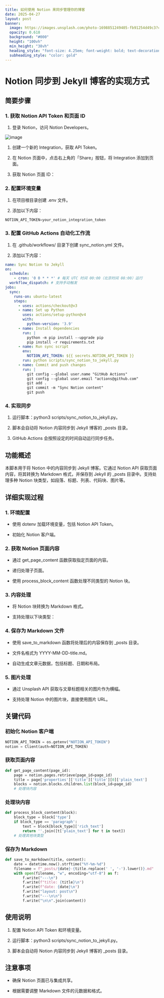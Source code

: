 ```yaml
---
title: 如何使用 Notion 来同步管理你的博客
date: 2025-04-27
layout: post
banner:
  image: https://images.unsplash.com/photo-1698851249405-fb91254d49c3?crop=entropy&cs=tinysrgb&fit=max&fm=jpg&ixid=M3w2OTIwMzJ8MHwxfHJhbmRvbXx8fHx8fHx8fDE3NDU3MTg0ODd8&ixlib=rb-4.0.3&q=80&w=1080
  opacity: 0.618
  background: "#000"
  height: "100vh"
  min_height: "38vh"
  heading_style: "font-size: 4.25em; font-weight: bold; text-decoration: underline"
  subheading_style: "color: gold"
---
```


# Notion 同步到 Jekyll 博客的实现方式

## 简要步骤

### 1. 获取 Notion API Token 和页面 ID

1. 登录 Notion，访问 Notion Developers。

![image](https://prod-files-secure.s3.us-west-2.amazonaws.com/a7a0cc5a-89b9-4cda-8686-1fba0ca52f40/d19c1afe-dea5-4312-9333-786b0ba83054/image.png?X-Amz-Algorithm=AWS4-HMAC-SHA256&X-Amz-Content-Sha256=UNSIGNED-PAYLOAD&X-Amz-Credential=ASIAZI2LB46672AYVLPG%2F20250427%2Fus-west-2%2Fs3%2Faws4_request&X-Amz-Date=20250427T014806Z&X-Amz-Expires=3600&X-Amz-Security-Token=IQoJb3JpZ2luX2VjELf%2F%2F%2F%2F%2F%2F%2F%2F%2F%2FwEaCXVzLXdlc3QtMiJHMEUCIQDWAO0jwzz%2BIZQrpng8ZTE1jUi0%2B%2Bddrni0RvKsGHs2cAIgOc5qkT1BHDzghJMKpL8XLZJhFwTlulCBo4wGYKeBcDgq%2FwMIUBAAGgw2Mzc0MjMxODM4MDUiDL1Io6T9DmcNxh05mircA%2BLZNsiBiRh%2FXkqfe%2BnjwItyTsAJD8OALpKWQemn7VtRIjYIHrZq5XrvftSHdRNU5d1DOeaDMULKV2tpTvSk42vfMfgHyOZdCnZVbAWF2NypdLbGpkuLQVl6QgFRhDRcA9pAfqKwqlWDYk1sEHUWRtwhdrh9qg4TNz8OFQUGx3K2ZbMMYHVtYJ%2Fqn6Je9liJLhdtt1D2c3CC5CKs%2FxsQuYrqwEGL%2FUKs%2F6O%2FlcMctUX%2Bd%2Bs87Sr1Af6C7VESyfnhxAJ6wPifrsheN%2BnV5H%2FDZjkSZVc4p%2BhmM9jlv0%2B3sTjYzhWkamW5ArKyfYmRN0YYUHuzyqtFuA9XrSnT8b%2BPXFjTfZOAecWtYTSRZtcln4PU%2FEY7w%2FILUf%2F%2Bbm9jz5yqaH8Rry6wVfH0pAupp7e%2FAmPqP7CDzygdI63WidlrNaEI09KQJo6cSj4p7AD31P4t6FAehPjzf1iGsKgiG2hLRUmc2zLDmoTDJEWqKGVnz6i%2BOrwmbVn6T2oLrlG1QFeKTqNwRxTV9g8eTT3hgE5%2F8WCAASPzyT7Lco2hd5tNv2D%2BFAX%2F4DsKOVlRL6BH1%2Bmn3qNs2CW%2BkvbdVYtSK13k%2F8x2%2BpOJznH%2B7nC%2B2%2BFRxBf6B3hKbt0yvh5dhHDEMPy%2FtcAGOqUBeBlnYLvo6OU06Ifir3L6TpPw0RYl7F1DkNRn5Tjn81IINBiut4HkHpt4WkEKGxrd%2FnZ9TFJYniyLc%2BshgYF18%2F%2BgF93PatMSZ5F3dSItFrkhFuAgbUYNyYPGUiY44Jg9cwsKjv6G1kMjGigv91DsOMnpkQdTneZ6CFxL74aTA6QNqQXNM5vADvZTBike0l1jNCFhCnovQBk7YUEL%2BziAYKmtdXJK&X-Amz-Signature=ba4d84b8ef20d6275e190cf8160ea6fa8a2a7bf7ff3ed3d65de1653dbfd63b95&X-Amz-SignedHeaders=host&x-id=GetObject)

1. 创建一个新的 Integration，获取 API Token。

1. 在 Notion 页面中，点击右上角的「Share」按钮，将 Integration 添加到页面。

1. 获取 Notion 页面 ID：


### 2. 配置环境变量

1. 在项目根目录创建 .env 文件。

1. 添加以下内容：

```javascript
NOTION_API_TOKEN=your_notion_integration_token
```

### 3. 配置 GitHub Actions 自动化工作流

1. 在 .github/workflows/ 目录下创建 sync_notion.yml 文件。

1. 添加以下内容：

```yaml
name: Sync Notion to Jekyll
on:
  schedule:
    - cron: '0 0 * * *' # 每天 UTC 时间 00:00（北京时间 08:00）运行
  workflow_dispatch: # 支持手动触发
jobs:
  sync:
    runs-on: ubuntu-latest
    steps:
      - uses: actions/checkout@v3
      - name: Set up Python
        uses: actions/setup-python@v4
        with:
          python-version: '3.9'
      - name: Install dependencies
        run: |
          python -m pip install --upgrade pip
          pip install -r requirements.txt
      - name: Run sync script
        env:
          NOTION_API_TOKEN: ${{ secrets.NOTION_API_TOKEN }}
        run: python scripts/sync_notion_to_jekyll.py
      - name: Commit and push changes
        run: |
          git config --global user.name "GitHub Actions"
          git config --global user.email "actions@github.com"
          git add .
          git commit -m "Sync Notion content"
          git push
```

### 4. 实现同步

1. 运行脚本：python3 scripts/sync_notion_to_jekyll.py。

1. 脚本会自动将 Notion 内容同步到 Jekyll 博客的 _posts 目录。

1. GitHub Actions 会按照设定的时间自动运行同步任务。

## 功能概述

本脚本用于将 Notion 中的内容同步到 Jekyll 博客。它通过 Notion API 获取页面内容，将其转换为 Markdown 格式，并保存到 Jekyll 的 _posts 目录中。支持处理多种 Notion 块类型，如段落、标题、列表、代码块、图片等。

## 详细实现过程

### 1. 环境配置

- 使用 dotenv 加载环境变量，包括 Notion API Token。

- 初始化 Notion 客户端。

### 2. 获取 Notion 页面内容

- 通过 get_page_content 函数获取指定页面的内容。

- 递归处理子页面。

- 使用 process_block_content 函数处理不同类型的 Notion 块。

### 3. 内容处理

- 将 Notion 块转换为 Markdown 格式。

- 支持处理以下块类型：


### 4. 保存为 Markdown 文件

- 使用 save_to_markdown 函数将处理后的内容保存到 _posts 目录。

- 文件名格式为 YYYY-MM-DD-title.md。

- 自动生成文章元数据，包括标题、日期和布局。

### 5. 图片处理

- 通过 Unsplash API 获取与文章标题相关的图片作为横幅。

- 支持处理 Notion 中的图片块，直接使用图片 URL。

## 关键代码

### 初始化 Notion 客户端

```python
NOTION_API_TOKEN = os.getenv("NOTION_API_TOKEN")
notion = Client(auth=NOTION_API_TOKEN)
```

### 获取页面内容

```python
def get_page_content(page_id):
    page = notion.pages.retrieve(page_id=page_id)
    title = page['properties']['title']['title'][0]['plain_text']
    blocks = notion.blocks.children.list(block_id=page_id)
    # 处理块内容
```

### 处理块内容

```python
def process_block_content(block):
    block_type = block['type']
    if block_type == 'paragraph':
        text = block[block_type]['rich_text']
        return ''.join([t['plain_text'] for t in text])
    # 处理其他块类型
```

### 保存为 Markdown

```python
def save_to_markdown(title, content):
    date = datetime.now().strftime("%Y-%m-%d")
    filename = f"_posts/{date}-{title.replace(' ', '-').lower()}.md"
    with open(filename, "w", encoding="utf-8") as f:
        f.write("---\n")
        f.write(f"title: {title}\n")
        f.write(f"date: {date}\n")
        f.write("layout: post\n")
        f.write("---\n\n")
        f.write("\n\n".join(content))
```

## 使用说明

1. 配置 Notion API Token 和环境变量。

1. 运行脚本：python3 scripts/sync_notion_to_jekyll.py。

1. 脚本会自动将 Notion 内容同步到 Jekyll 博客的 _posts 目录。

## 注意事项

- 确保 Notion 页面已与集成共享。

- 根据需要调整 Markdown 文件的元数据和格式。
